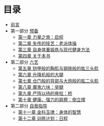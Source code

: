 # 目录

* [前言](README.md)
* 第一部分 [预备](section1-1.md)
    * [第一章 力量之旅：启程](section1-1.md) 
    * [第二章 失传的技艺：老派体操](section1-2.md) 
    * [第三章 自身体重锻炼与现代健身方法](section1-3.md) 
    * [第四章 关于本书](section1-4.md) 
* 第二部分 [六艺](section1-5.md)
    * [第五章 铠甲般的胸肌与钢铁般的肱三头肌](section1-5.md) 
    * [第六章 升降机般的大腿](section1-6.md) 
    * [第七章 仓门般的背部与大炮般的肱二头肌](section1-7.md) 
    * [第八章 魔鬼六块：举腿](section1-8.md) 
    * [第九章 严阵以待的脊柱：桥](section1-9.md) 
    * [第十章 健康、强力的肩膀：倒立撑](section1-10.md) 
* 第二部分 [自我指导](section1-11.md)
    * [第十一章 金科玉律：身体的智慧](section1-11.md) 
    * [第十二章 训练计划：日程](section1-12.md) 



